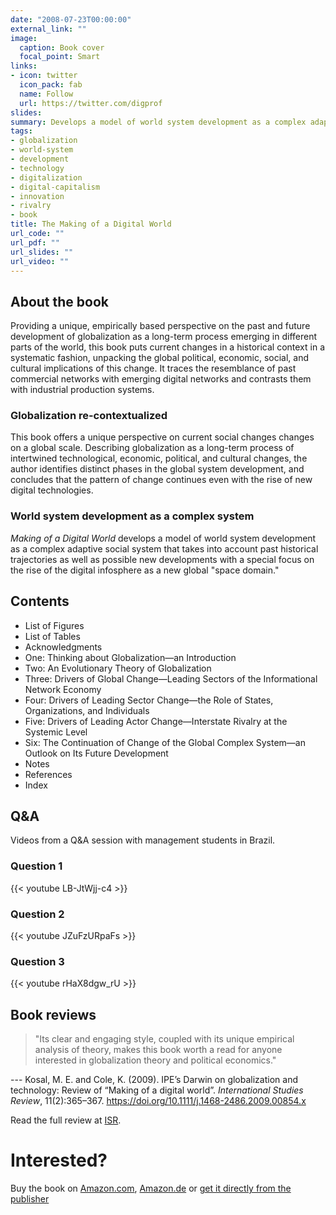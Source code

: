 ```yaml
---
date: "2008-07-23T00:00:00"
external_link: ""
image:
  caption: Book cover
  focal_point: Smart
links:
- icon: twitter
  icon_pack: fab
  name: Follow
  url: https://twitter.com/digprof
slides:
summary: Develops a model of world system development as a complex adaptive social system. The model is then empirically tested focusing on the two core dimensions, the economic and political developmental processes.
tags:
- globalization
- world-system
- development
- technology
- digitalization
- digital-capitalism
- innovation
- rivalry
- book
title: The Making of a Digital World
url_code: ""
url_pdf: ""
url_slides: ""
url_video: ""
---
```

## About the book
Providing a unique, empirically based perspective on the past and future development of globalization as a long-term process emerging in different parts of the world, this book puts current changes in a historical context in a systematic fashion, unpacking the global political, economic, social, and cultural implications of this change. It traces the resemblance of past commercial networks with emerging digital networks and contrasts them with industrial production systems.

### Globalization re-contextualized
This book offers a unique perspective on current social changes changes on a global scale. Describing globalization as a long-term process of intertwined technological, economic, political, and cultural changes, the author identifies distinct phases in the global system development, and concludes that the pattern of change continues even with the rise of new digital technologies.

### World system development as a complex system
_Making of a Digital World_ develops a model of world system development as a complex adaptive social system that takes into account past historical trajectories as well as possible new developments with a special focus on the rise of the digital infosphere as a new global "space domain."

## Contents
- List of Figures
- List of Tables
- Acknowledgments
- One: Thinking about Globalization—an Introduction
- Two: An Evolutionary Theory of Globalization
- Three: Drivers of Global Change—Leading Sectors of the Informational Network Economy
- Four: Drivers of Leading Sector Change—the Role of States, Organizations, and Individuals
- Five: Drivers of Leading Actor Change—Interstate Rivalry at the Systemic Level
- Six: The Continuation of Change of the Global Complex System—an Outlook on Its Future Development
- Notes
- References
- Index

## Q&A
Videos from a Q&A session with management students in Brazil.

### Question 1
{{< youtube LB-JtWjj-c4 >}}  

### Question 2
{{< youtube JZuFzURpaFs >}}  

### Question 3
{{< youtube rHaX8dgw_rU >}}  

## Book reviews

> "Its clear and engaging style, coupled with its unique empirical analysis of theory, makes this book worth a read for anyone interested in globalization theory and political economics."

--- Kosal, M. E. and Cole, K. (2009). IPE’s Darwin on globalization and technology: Review of “Making of a digital world”. *International Studies Review*, 11(2):365–367. https://doi.org/10.1111/j.1468-2486.2009.00854.x

Read the full review at [ISR](https://doi.org/10.1111/j.1468-2486.2009.00854.x).

# Interested?

Buy the book on [Amazon.com](https://www.amazon.com/Making-Digital-World-Technological-Evolutionary/dp/1403974489/ref=sr_1_1?ie=UTF8&qid=1500202916&sr=8-1&keywords=the+making+of+a+digital+world+rennstich), [Amazon.de](https://www.amazon.de/Making-Digital-World-Technological-Evolutionary/dp/1403974489/ref=sr_1_fkmr0_1?ie=UTF8&qid=1534492050&sr=8-1-fkmr0&keywords=making+of+a+digital+world+rennst+ich)
or
[get it directly from the publisher](https://www.palgrave.com/us/book/9781403974488)
